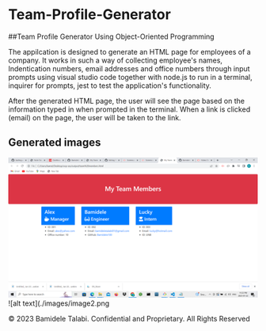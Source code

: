 # Team-Profile-Generator

##Team Profile Generator Using Object-Oriented Programming

The appilcation is designed to generate an HTML page for employees of a company. It works in such a way of collecting employee's names, Indentication numbers, email addresses and office numbers through input prompts using visual studio code together with node.js to run in a terminal, inquirer for prompts, jest to test the application's functionality. 

After the generated HTML page, the user will see the page based on the information typed in when prompted in the terminal. When a link is clicked (email) on the page, the user will be taken to the link.


## Generated images
![alt text](./images/image1.png)
![alt text](./images/image2.png


© 2023 Bamidele Talabi. Confidential and Proprietary. All Rights Reserved

